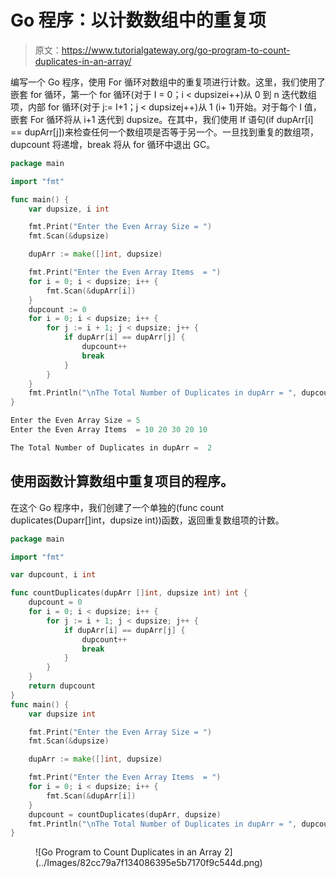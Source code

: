 # Go 程序：以计数数组中的重复项

> 原文：<https://www.tutorialgateway.org/go-program-to-count-duplicates-in-an-array/>

编写一个 Go 程序，使用 For 循环对数组中的重复项进行计数。这里，我们使用了嵌套 for 循环，第一个 for 循环(对于 I = 0；i < dupsizei++)从 0 到 n 迭代数组项，内部 for 循环(对于 j:= I+1；j < dupsizej++)从 1 (i+ 1)开始。对于每个 I 值，嵌套 For 循环将从 i+1 迭代到 dupsize。在其中，我们使用 If 语句(if dupArr[i] == dupArr[j])来检查任何一个数组项是否等于另一个。一旦找到重复的数组项，dupcount 将递增，break 将从 for 循环中退出 GC。

```go
package main

import "fmt"

func main() {
    var dupsize, i int

    fmt.Print("Enter the Even Array Size = ")
    fmt.Scan(&dupsize)

    dupArr := make([]int, dupsize)

    fmt.Print("Enter the Even Array Items  = ")
    for i = 0; i < dupsize; i++ {
        fmt.Scan(&dupArr[i])
    }
    dupcount := 0
    for i = 0; i < dupsize; i++ {
        for j := i + 1; j < dupsize; j++ {
            if dupArr[i] == dupArr[j] {
                dupcount++
                break
            }
        }
    }
    fmt.Println("\nThe Total Number of Duplicates in dupArr = ", dupcount)
}
```

```go
Enter the Even Array Size = 5
Enter the Even Array Items  = 10 20 30 20 10

The Total Number of Duplicates in dupArr =  2
```

## 使用函数计算数组中重复项目的程序。

在这个 Go 程序中，我们创建了一个单独的(func count duplicates(Duparr[]int，dupsize int))函数，返回重复数组项的计数。

```go
package main

import "fmt"

var dupcount, i int

func countDuplicates(dupArr []int, dupsize int) int {
    dupcount = 0
    for i = 0; i < dupsize; i++ {
        for j := i + 1; j < dupsize; j++ {
            if dupArr[i] == dupArr[j] {
                dupcount++
                break
            }
        }
    }
    return dupcount
}
func main() {
    var dupsize int

    fmt.Print("Enter the Even Array Size = ")
    fmt.Scan(&dupsize)

    dupArr := make([]int, dupsize)

    fmt.Print("Enter the Even Array Items  = ")
    for i = 0; i < dupsize; i++ {
        fmt.Scan(&dupArr[i])
    }
    dupcount = countDuplicates(dupArr, dupsize)
    fmt.Println("\nThe Total Number of Duplicates in dupArr = ", dupcount)
}
```

<figure class="wp-block-image size-large">![Go Program to Count Duplicates in an Array 2](../Images/82cc79a7f134086395e5b7170f9c544d.png)</figure>